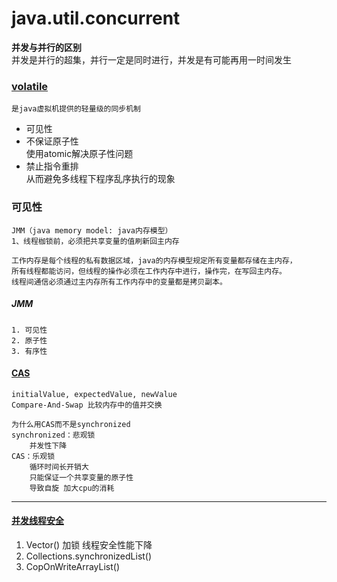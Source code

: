 java.util.concurrent
==
**并发与并行的区别**  
并发是并行的超集，并行一定是同时进行，并发是有可能再用一时间发生
### [volatile](src/VolatileDemo.java)
    是java虚拟机提供的轻量级的同步机制
+ 可见性
+ 不保证原子性  
    使用atomic解决原子性问题
+ 禁止指令重排  
    从而避免多线程下程序乱序执行的现象
### 可见性
    JMM（java memory model: java内存模型）
    1、线程枷锁前，必须把共享变量的值刷新回主内存
    
    工作内存是每个线程的私有数据区域，java的内存模型规定所有变量都存储在主内存，
    所有线程都能访问，但线程的操作必须在工作内存中进行，操作完，在写回主内存。
    线程间通信必须通过主内存所有工作内存中的变量都是拷贝副本。
    
##### JMM  
    1. 可见性
    2. 原子性
    3. 有序性
#### [CAS](src/CAS/CASDemo.java)
    initialValue, expectedValue, newValue
    Compare-And-Swap 比较内存中的值并交换
    
    为什么用CAS而不是synchronized
    synchronized：悲观锁
        并发性下降
    CAS：乐观锁
        循环时间长开销大
        只能保证一个共享变量的原子性
        导致自旋 加大cpu的消耗
---
#### [并发线程安全](src/ArrayListTest.java)
1. Vector() 加锁 线程安全性能下降
2. Collections.synchronizedList()
3. CopOnWriteArrayList()
